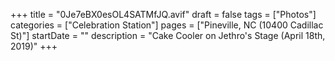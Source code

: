 +++
title = "0Je7eBX0esOL4SATMfJQ.avif"
draft = false
tags = ["Photos"]
categories = ["Celebration Station"]
pages = ["Pineville, NC (10400 Cadillac St)"]
startDate = ""
description = "Cake Cooler on Jethro's Stage (April 18th, 2019)"
+++
